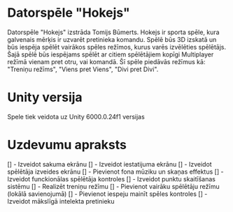 # Datorspēle "Hokejs"
Datorspēle "Hokejs" izstrāda Tomijs Būmerts. Hokejs ir sporta spēle, kura galvenais mērķis ir uzvarēt pretinieka komandu.
Spēlē būs 3D izskatā un būs iespēja spēlēt vairākos spēles režīmos, kurus varēs izvēlēties spēlētājs. Šajā spēlē būs iespējams spēlēt ar citiem spēlētājiem kopīgi Multiplayer režīmā vienam pret otru, vai komandā.
Šī spēle piedāvās režīmus kā: "Treniņu režīms", "Viens pret Viens", "Divi pret Divi".

# Unity versija
Spele tiek veidota uz Unity 6000.0.24f1 versijas

# Uzdevumu apraksts
[] - Izveidot sakuma ekrānu
[] - Izveidot iestatijuma ekrānu
[] - Izveidot spēlētāja izveides ekrānu
[] - Pievienot fona mūziku un skaņas effektus
[] - Izveidot funckionālas spēlētāja kontroles
[] - Izveidot punktu skaitīšanas sistēmu
[] - Realizēt treniņu režīmu
[] - Pievienot vairāku spēlētāju režīmu (lokālā savienojumā)
[] - Pievienot iespeju mainīt spēles kontroles
[] - Izveidot mākslīgā intelekta pretinieku
